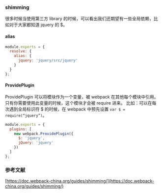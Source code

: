 ### shimming

很多时候当使用第三方 library 的时候，可以看出我们还期望有一些全局依赖，比如对于大家都知道 jquery 的 $。


#### alias

```js
module.exports = {
  resolve: {
    alias: {
      jquery: 'jquery/src/jquery'
    }
  }
};
```

#### ProvidePlugin

ProvidePlugin 可以将模块作为一个变量，被 webpack 在其他每个模块中引用。只有你需要使用此变量的时候，这个模块才会被 require 进来。 比如：可以在每次遇到全局标识符 $ 的时候，在 webpack 中预先设置 `var $ = require(“jquery”)`。

```js
module.exports = {
  plugins: [
    new webpack.ProvidePlugin({
      $: 'jquery',
      jQuery: 'jquery'
    })
  ]
};
```


### 参考文献
[https://doc.webpack-china.org/guides/shimming/](https://doc.webpack-china.org/guides/shimming/)
